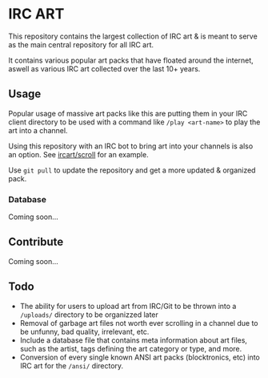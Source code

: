 # IRC ART

This repository contains the largest collection of IRC art & is meant to serve as the main central repository for all IRC art.

It contains various popular art packs that have floated around the internet, aswell as various IRC art collected over the last 10+ years.

## Usage

Popular usage of massive art packs like this are putting them in your IRC client directory to be used with a command like `/play <art-name>` to play the art into a channel.

Using this repository with an IRC bot to bring art into your channels is also an option. See [ircart/scroll](https://github.com/ircart/scroll) for an example.

Use `git pull` to update the repository and get a more updated & organized pack.

### Database

Coming soon...

## Contribute

Coming soon...

## Todo
- The ability for users to upload art from IRC/Git to be thrown into a `/uploads/` directory to be organizzed later
- Removal of garbage art files not worth ever scrolling in a channel due to be unfunny, bad quality, irrelevant, etc.
- Include a database file that contains meta information about art files, such as the artist, tags defining the art category or type, and more.
- Conversion of every single known ANSI art packs (blocktronics, etc) into IRC art for the `/ansi/` directory.